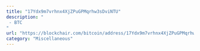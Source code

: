 ```yaml
---
title: "17Ydx9m7vrhnx4XjZPuGPMqrhw3sDviNTU"
description: "
 - BTC
"
url: "https://blockchair.com/bitcoin/address/17Ydx9m7vrhnx4XjZPuGPMqrhw3sDviNTU"
category: "Miscellaneous"
---
```

